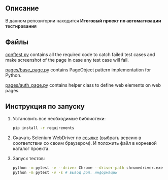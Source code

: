 Описание
------------
В данном репозитории находится **Итоговый проект по автоматизации тестирования**



Файлы
-----

[conftest.py](conftest.py) contains all the required code to catch failed test cases and make screenshot
of the page in case any test case will fail.

[pages/base_page.py](pages/base_page.py) contains PageObject pattern implementation for Python.

[pages/auth_page.py](pages/auth_page.py) contains helper class to define web elements on web pages.



Инструкция по запуску
----------------

1) Установить все необходимые библиотеки:

    ```bash
    pip install -r requirements
    ```

2) Скачать Selenium WebDriver по [ссылке](https://chromedriver.chromium.org/downloads) (выбрать версию в соответствии со своим браузером). И положить файл в корневой каталог проекта.

3) Запуск тестов:

    ```bash
    python -m pytest -v --driver Chrome --driver-path chromedriver.exe tests/*
    python -m pytest -v -s # вывод доп. информации
    ```
